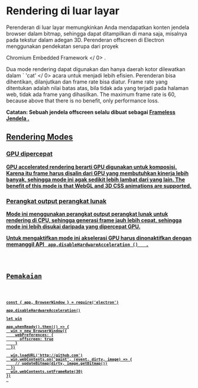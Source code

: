 # Rendering di luar layar

Perenderan di luar layar memungkinkan Anda mendapatkan konten jendela browser dalam bitmap, sehingga dapat ditampilkan di mana saja, misalnya pada tekstur dalam adegan 3D. Perenderan offscreen di Electron menggunakan pendekatan serupa dari proyek

 Chromium Embedded Framework </ 0> .</p> 

Dua mode rendering dapat digunakan dan hanya daerah kotor dilewatkan dalam ` 'cat' </ 0>  acara untuk menjadi lebih efisien. Perenderan bisa dihentikan, dilanjutkan dan frame rate bisa diatur. Frame rate yang ditentukan adalah nilai batas atas, bila tidak ada yang terjadi pada halaman web, tidak ada frame yang dihasilkan. The
maximum frame rate is 60, because above that there is no benefit, only
performance loss.</p>

<p spaces-before="0"><strong x-id="1"> Catatan: </ 0> Sebuah jendela offscreen selalu dibuat sebagai <a href="../api/frameless-window.md"> Frameless Jendela </ 1> .</p>

<h2 spaces-before="0">Rendering Modes</h2>

<h3 spaces-before="0">GPU dipercepat</h3>

<p spaces-before="0">GPU accelerated rendering berarti GPU digunakan untuk komposisi. Karena itu frame harus disalin dari GPU yang membutuhkan kinerja lebih banyak, sehingga mode ini agak sedikit lebih lambat dari yang lain. The benefit of this
mode is that WebGL and 3D CSS animations are supported.</p>

<h3 spaces-before="0">Perangkat output perangkat lunak</h3>

<p spaces-before="0">Mode ini menggunakan perangkat output perangkat lunak untuk rendering di CPU, sehingga generasi frame jauh lebih cepat, sehingga mode ini lebih disukai daripada yang dipercepat GPU.</p>

<p spaces-before="0">Untuk mengaktifkan mode ini akselerasi GPU harus dinonaktifkan dengan memanggil
 API <a href="../api/app.md#appdisablehardwareacceleration"><code> app.disableHardwareAcceleration () </ 0>  .</p>

<h2 spaces-before="0">Pemakaian</h2>

<pre><code class="javascript">const { app, BrowserWindow } = require('electron')

app.disableHardwareAcceleration()

let win

app.whenReady().then(() => {
  win = new BrowserWindow({
    webPreferences: {
      offscreen: true
    }
  })

  win.loadURL('http://github.com')
  win.webContents.on('paint', (event, dirty, image) => {
    // updateBitmap(dirty, image.getBitmap())
  })
  win.webContents.setFrameRate(30)
})
`</pre>
